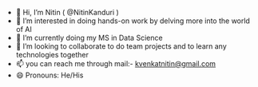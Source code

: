 - 👋 Hi, I’m Nitin ( @NitinKanduri )
- 👀 I’m interested in doing hands-on work by delving more into the world of AI
- 🌱 I’m currently doing my MS in Data Science
- 💞️ I’m looking to collaborate to do team projects and to learn any technologies together
- 📫 you can reach me through mail:- kvenkatnitin@gmail.com
- 😄 Pronouns: He/His

<!---
NitinKanduri/NitinKanduri is a ✨ special ✨ repository because its `README.md` (this file) appears on your GitHub profile.
You can click the Preview link to take a look at your changes.
--->
